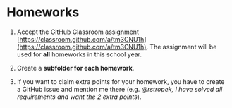 # Homeworks

1. Accept the GitHub Classroom assignment [https://classroom.github.com/a/tm3CNU1h](https://classroom.github.com/a/tm3CNU1h). The assignment will be used for **all** homeworks in this school year.

2. Create a **subfolder for each homework**.

3. If you want to claim extra points for your homework, you have to create a GitHub issue and mention me there (e.g. *@rstropek, I have solved all requirements and want the 2 extra points*).
